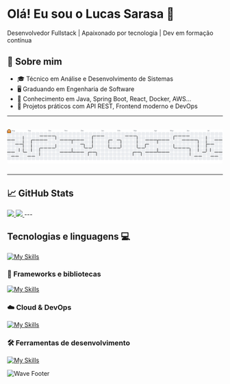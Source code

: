 <h1>Olá! Eu sou o Lucas Sarasa 🚀</h1>

<p>
  Desenvolvedor Fullstack | Apaixonado por tecnologia | Dev em formação contínua
</p>

## 🚀 Sobre mim
- 🎓 Técnico em Análise e Desenvolvimento de Sistemas
- 🖥️ Graduando em Engenharia de Software
- 🧠 Conhecimento em Java, Spring Boot, React, Docker, AWS...
- 💼 Projetos práticos com API REST, Frontend moderno e DevOps

---
<br>

<picture>
  <source media="(prefers-color-scheme: dark)" srcset="https://raw.githubusercontent.com/lucasarasa/lucasarasa/output/pacman-contribution-graph-dark.svg">
  <source media="(prefers-color-scheme: light)" srcset="https://raw.githubusercontent.com/lucasarasa/lucasarasa/output/pacman-contribution-graph.svg">
  <img alt="pacman contribution graph" src="https://raw.githubusercontent.com/lucasarasa/lucasarasa/output/pacman-contribution-graph.svg">
</picture>

###
---


## 📈 GitHub Stats
<a href="https://github.com/lucasarasa">
  <img height="180em" src="https://github-readme-stats.vercel.app/api?username=lucasarasa&show_icons=true&theme=shadow_red"/>
  <img height="180em" src="https://github-readme-stats.vercel.app/api/top-langs/?username=lucasarasa&layout=compact&langs_count=6&theme=shadow_red" />
</a>
---

## Tecnologias e linguagens 💻

[![My Skills](https://skillicons.dev/icons?i=html,css,js,ts,java,docker,bash)](https://skillicons.dev)

### 🚀 Frameworks e bibliotecas

[![My Skills](https://skillicons.dev/icons?i=react,spring,mysql,postgres)](https://skillicons.dev)

### ☁️ Cloud & DevOps

[![My Skills](https://skillicons.dev/icons?i=aws,nginx,docker,kubernetes)](https://skillicons.dev)

### 🛠️ Ferramentas de desenvolvimento

[![My Skills](https://skillicons.dev/icons?i=git,github,vscode,figma,postman,linux)](https://skillicons.dev)



<!--
## 📊 Atividade recente
[![GitHub Activity Graph](https://github-readme-activity-graph.vercel.app/graph?username=LucasSarasa&theme=tokyo-night)](https://github.com/Ashutosh00710/github-readme-activity-graph)
-->
![Wave Footer](https://capsule-render.vercel.app/api?type=waving&color=ff0000&height=100&section=footer)

